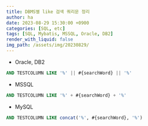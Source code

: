 ```yaml
---
title: DBMS별 like 검색 쿼리문 정리
author: ha
date: 2023-08-29 15:30:00 +0900
categories: [SQL, etc]
tags: [SQL, Mybatis, MSSQL, Oracle, DB2]
render_with_liquid: false
img_path: /assets/img/20230829/
---
```


- Oracle, DB2

```sql
AND TESTCOLUMN LIKE '%' || #{searchWord} || '%'
```

- MSSQL

```sql
AND TESTCOLUMN LIKE '%' + #{searchWord} + '%'
```

- MySQL

```sql
AND TESTCOLUMN LIKE concat('%', #{searchWord}, '%')
```
